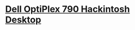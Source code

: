 # <a title="Dell OptiPlex 790 Hackintosh Desktop" href="https://www.gixxerpc.com/systems/desktop/790sff/#github">Dell OptiPlex 790 Hackintosh Desktop</a><br>
